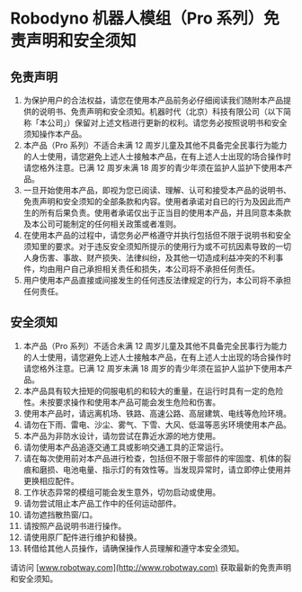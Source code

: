 # Robodyno 机器人模组（Pro 系列）免责声明和安全须知

## 免责声明

1. 为保护用户的合法权益，请您在使用本产品前务必仔细阅读我们随附本产品提供的说明书、免责声明和安全须知。机器时代（北京）科技有限公司（以下简称「本公司」）保留对上述文档进行更新的权利。请您务必按照说明书和安全须知操作本产品。
2. 本产品（Pro 系列）不适合未满 12 周岁儿童及其他不具备完全民事行为能力的人士使用，请您避免上述人士接触本产品，在有上述人士出现的场合操作时请您格外注意。已满 12 周岁未满 18 周岁的青少年须在监护人监护下使用本产品。
3. 一旦开始使用本产品，即视为您已阅读、理解、认可和接受本产品的说明书、免责声明和安全须知的全部条款和内容。使用者承诺对自已的行为及因此而产生的所有后果负责。使用者承诺仅出于正当目的使用本产品，并且同意本条款及本公司可能制定的任何相关政策或者准则。
4. 在使用本产品的过程中，请您务必严格遵守并执行包括但不限于说明书和安全须知里的要求。对于违反安全须知所提示的使用行为或不可抗因素导致的一切人身伤害、事故、财产损失、法律纠纷，及其他一切造成利益冲突的不利事件，均由用户自己承担相关责任和损失，本公司将不承担任何责任。
5. 用户使用本产品直接或间接发生的任何违反法律规定的行为，本公司将不承担任何责任。

## 安全须知

1. 本产品（Pro 系列）不适合未满 12 周岁儿童及其他不具备完全民事行为能力的人士使用，请您避免上述人士接触本产品，在有上述人士出现的场合操作时请您格外注意。已满 12 周岁未满 18 周岁的青少年须在监护人监护下使用本产品。
2. 本产品具有较大扭矩的伺服电机的和较大的重量，在运行时具有一定的危险性。未按要求操作和使用本产品可能会发生危险和伤害。
3. 使用本产品时，请远离机场、铁路、高速公路、高层建筑、电线等危险环境。
4. 请勿在下雨、雷电、沙尘、雾气、下雪、大风、低温等恶劣环境使用本产品。
5. 本产品为非防水设计，请勿尝试在靠近水源的地方使用。
6. 请勿使用本产品追逐交通工具或影响交通工具的正常运行。
7. 请在每次使用前对本产品进行检查，包括但不限于零部件的牢固度、机体的裂痕和磨损、电池电量、指示灯的有效性等。当发现异常时，请立即停止使用并更换相应配件。
8. 工作状态异常的模组可能会发生意外，切勿启动或使用。
9. 请勿尝试阻止本产品工作中的任何运动部件。
10. 请勿遮挡散热窗/口。
11. 请按照产品说明书进行操作。
12. 请使用原厂配件进行维护和替换。
13. 转借给其他人员操作，请确保操作人员理解和遵守本安全须知。

请访问 [www.robotway.com](http://www.robotway.com) 获取最新的免责声明和安全须知。
